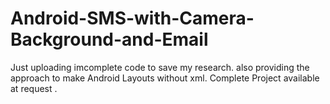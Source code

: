 # Android-SMS-with-Camera-Background-and-Email

Just uploading imcomplete code to save my research. also providing the approach to make Android Layouts without xml.
Complete Project available at request .
